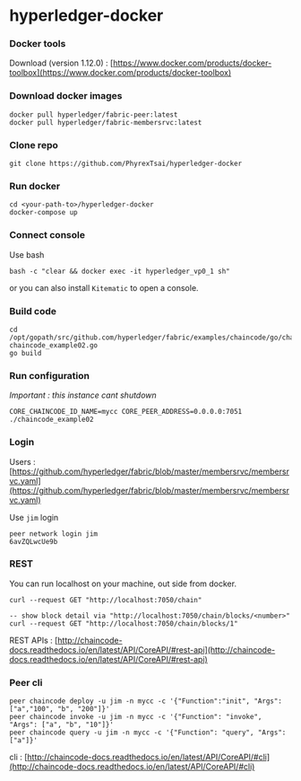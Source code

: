 # hyperledger-docker

### Docker tools

Download (version 1.12.0) : [https://www.docker.com/products/docker-toolbox](https://www.docker.com/products/docker-toolbox)

### Download docker images
```
docker pull hyperledger/fabric-peer:latest
docker pull hyperledger/fabric-membersrvc:latest
```

### Clone repo
```
git clone https://github.com/PhyrexTsai/hyperledger-docker
```

### Run docker 

```
cd <your-path-to>/hyperledger-docker
docker-compose up
```

### Connect console

Use bash

```
bash -c "clear && docker exec -it hyperledger_vp0_1 sh"
```

or you can also install `Kitematic` to open a console.


### Build code

```
cd /opt/gopath/src/github.com/hyperledger/fabric/examples/chaincode/go/chaincode_example02
chaincode_example02.go
go build
```

### Run configuration 

*Important : this instance cant shutdown*

```
CORE_CHAINCODE_ID_NAME=mycc CORE_PEER_ADDRESS=0.0.0.0:7051 ./chaincode_example02
```

### Login

Users :   
[https://github.com/hyperledger/fabric/blob/master/membersrvc/membersrvc.yaml](https://github.com/hyperledger/fabric/blob/master/membersrvc/membersrvc.yaml)

Use `jim` login

```
peer network login jim
6avZQLwcUe9b
```

### REST 

You can run localhost on your machine, out side from docker.

```
curl --request GET "http://localhost:7050/chain"

-- show block detail via "http://localhost:7050/chain/blocks/<number>"
curl --request GET "http://localhost:7050/chain/blocks/1"

```

REST APIs : [http://chaincode-docs.readthedocs.io/en/latest/API/CoreAPI/#rest-api](http://chaincode-docs.readthedocs.io/en/latest/API/CoreAPI/#rest-api)

### Peer cli

```
peer chaincode deploy -u jim -n mycc -c '{"Function":"init", "Args":["a","100", "b", "200"]}'
peer chaincode invoke -u jim -n mycc -c '{"Function": "invoke", "Args": ["a", "b", "10"]}'
peer chaincode query -u jim -n mycc -c '{"Function": "query", "Args": ["a"]}'

```

cli : [http://chaincode-docs.readthedocs.io/en/latest/API/CoreAPI/#cli](http://chaincode-docs.readthedocs.io/en/latest/API/CoreAPI/#cli)


